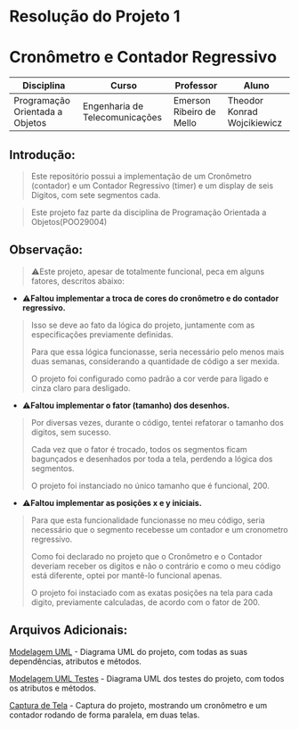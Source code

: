 # Resolução do Projeto 1
# Cronômetro e Contador Regressivo 

|Disciplina| Curso | Professor | Aluno |
|-------|---------|----|---------|
|Programação Orientada a Objetos| Engenharia de Telecomunicações|Emerson Ribeiro de Mello|Theodor Konrad Wojcikiewicz|

## Introdução:
> Este repositório possui a implementação de um Cronômetro (contador) e um Contador Regressivo (timer) e um display de seis Digitos, com sete segmentos cada. 

> Este projeto faz parte da disciplina de Programação Orientada a Objetos(POO29004)

## Observação: 
> :warning:Este projeto, apesar de totalmente funcional, peca em alguns fatores, descritos abaixo:
 
- :warning:**Faltou implementar a troca de cores do cronômetro e do contador regressivo.**
 
>Isso se deve ao fato da lógica do projeto, juntamente com as especificações previamente definidas.
>
>Para que essa lógica funcionasse, seria necessário pelo menos mais duas semanas, considerando a quantidade de código a ser mexida.
>
>O projeto foi configurado como padrão a cor verde para ligado e cinza claro para desligado.
 
- :warning:**Faltou implementar o fator (tamanho) dos desenhos.**
 
>Por diversas vezes, durante o código, tentei refatorar o tamanho dos digitos, sem sucesso.
>
>Cada vez que o fator é trocado, todos os segmentos ficam bagunçados e desenhados por toda a tela, perdendo a lógica dos segmentos.
>
>O projeto foi instanciado no único tamanho que é funcional, 200.

- :warning:**Faltou implementar as posições x e y iniciais.**

>Para que esta funcionalidade funcionasse no meu código, seria necessário que o segmento recebesse um contador e um cronometro regressivo. 
>
>Como foi declarado no projeto que o Cronômetro e o Contador deveriam receber os digitos e não o contrário e como o meu código está diferente, optei por mantê-lo funcional apenas.
>
>O projeto foi instaciado com as exatas posições na tela para cada digito, previamente calculadas, de acordo com o fator de 200.

## Arquivos Adicionais:

[Modelagem UML](figuras/modelagem.png) - Diagrama UML do projeto, com todas as suas dependências, atributos e métodos. 

[Modelagem UML Testes](figuras/modelagemtestes.png) - Diagrama UML dos testes do projeto, com todos os atributos e métodos.

[Captura de Tela](figuras/capturatelaprojeto.png) - Captura do projeto, mostrando um cronômetro e um contador rodando de forma paralela, em duas telas.
